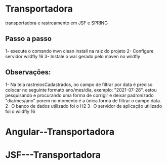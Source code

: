 # Transportadora
transportadora e rastreamento em JSF e SPRING

## Passo a passo
1- execute o comando mvn clean install na raiz do projeto
2- Configure servidor wildfly 16
3- Instale o war gerado pelo maven no wildfly

## Observações: 

1- Na tela rastreiosCadastrados, no campo de filtrar por data é preciso colocar no seguinte formato ano/mes/dia, exemplo: "2021-07-28".
estou pesquisando e procurando uma forma de corrigir e deixar padronizado "dia/mes/ano" porem no momento é a única forma de filtrar o campo data.
2- O banco de dados utilizado foi o H2 
3- O servidor de aplicação utilizado foi o wildfly 16
# Angular--Transportadora
# JSF---Transportadora
